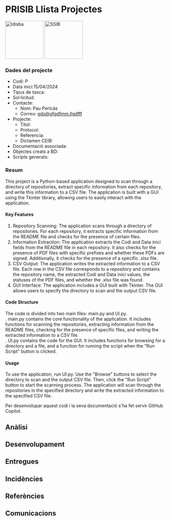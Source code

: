 # PRISIB Llista Projectes

<img src="./00%20Imatges/Logo_idisba.png" alt="Idisba" height="120px" float="left" /> 
<img src="./00%20Imatges/Logo_ssib.png" alt="SSIB" height="120px" float="left"/> 


### Dades del projecte
- Codi: P
- Data inici:15/04/2024
- Tipus de tasca: 
- Sol·licitud: 
- Contacte:
	- Nom: Pau Pericàs
	- Correu: gds@gfgdfmm.llgdfff
- Projecte:
	- Titol: 
	- Protocol:
	- Referencia:
	- Dictamen CEIB:
- Documentació associada:
- Objectes creats a BD:
- Scripts generats:

### Resum
This project is a Python-based application designed to scan through a directory of repositories, extract specific information from each repository, and write this information to a CSV file. The application is built with a GUI using the Tkinter library, allowing users to easily interact with the application.  
#### Key Features
1. Repository Scanning: The application scans through a directory of repositories. For each repository, it extracts specific information from the README file and checks for the presence of certain files.  
2. Information Extraction: The application extracts the Codi and Data inici fields from the README file in each repository. It also checks for the presence of PDF files with specific prefixes and whether these PDFs are signed. Additionally, it checks for the presence of a specific .xlsx file.  
3. CSV Output: The application writes the extracted information to a CSV file. Each row in the CSV file corresponds to a repository and contains the repository name, the extracted Codi and Data inici values, the statuses of the PDF files, and whether the .xlsx file was found.  
4. GUI Interface: The application includes a GUI built with Tkinter. The GUI allows users to specify the directory to scan and the output CSV file.  
#### Code Structure
The code is divided into two main files: main.py and UI.py.  
. main.py contains the core functionality of the application. It includes functions for scanning the repositories, extracting information from the README files, checking for the presence of specific files, and writing the extracted information to a CSV file.  
. UI.py contains the code for the GUI. It includes functions for browsing for a directory and a file, and a function for running the script when the "Run Script" button is clicked.  
#### Usage
To use the application, run UI.py. Use the "Browse" buttons to select the directory to scan and the output CSV file. Then, click the "Run Script" button to start the scanning process. The application will scan through the repositories in the specified directory and write the extracted information to the specified CSV file.


Per desenvolupar aquest codi i la seva documentació s'ha fet servir GitHub Copilot.

## Anàlisi

## Desenvolupament

## Entregues

## Incidències

## Referències

## Comunicacions  
